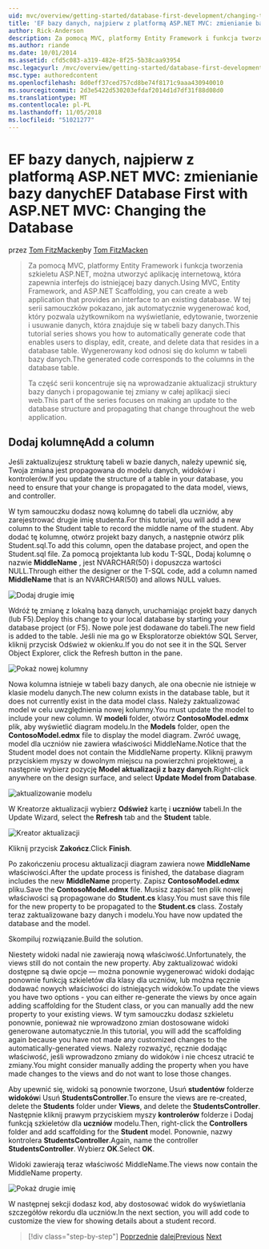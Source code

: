 ```yaml
---
uid: mvc/overview/getting-started/database-first-development/changing-the-database
title: 'EF bazy danych, najpierw z platformą ASP.NET MVC: zmienianie bazy danych | Dokumentacja firmy Microsoft'
author: Rick-Anderson
description: Za pomocą MVC, platformy Entity Framework i funkcja tworzenia szkieletu ASP.NET, można utworzyć aplikację internetową, która zapewnia interfejs do istniejącej bazy danych. Ten samouczek seri...
ms.author: riande
ms.date: 10/01/2014
ms.assetid: cfd5c083-a319-482e-8f25-5b38caa93954
msc.legacyurl: /mvc/overview/getting-started/database-first-development/changing-the-database
msc.type: authoredcontent
ms.openlocfilehash: 8d0eff37ced757cd8be74f8171c9aaa430940010
ms.sourcegitcommit: 2d3e5422d530203efdaf2014d1d7df31f88d08d0
ms.translationtype: MT
ms.contentlocale: pl-PL
ms.lasthandoff: 11/05/2018
ms.locfileid: "51021277"
---
```

<a name="ef-database-first-with-aspnet-mvc-changing-the-database"></a><span data-ttu-id="080ba-104">EF bazy danych, najpierw z platformą ASP.NET MVC: zmienianie bazy danych</span><span class="sxs-lookup"><span data-stu-id="080ba-104">EF Database First with ASP.NET MVC: Changing the Database</span></span>
====================
<span data-ttu-id="080ba-105">przez [Tom FitzMacken](https://github.com/tfitzmac)</span><span class="sxs-lookup"><span data-stu-id="080ba-105">by [Tom FitzMacken](https://github.com/tfitzmac)</span></span>

> <span data-ttu-id="080ba-106">Za pomocą MVC, platformy Entity Framework i funkcja tworzenia szkieletu ASP.NET, można utworzyć aplikację internetową, która zapewnia interfejs do istniejącej bazy danych.</span><span class="sxs-lookup"><span data-stu-id="080ba-106">Using MVC, Entity Framework, and ASP.NET Scaffolding, you can create a web application that provides an interface to an existing database.</span></span> <span data-ttu-id="080ba-107">W tej serii samouczków pokazano, jak automatycznie wygenerować kod, który pozwala użytkownikom na wyświetlanie, edytowanie, tworzenie i usuwanie danych, która znajduje się w tabeli bazy danych.</span><span class="sxs-lookup"><span data-stu-id="080ba-107">This tutorial series shows you how to automatically generate code that enables users to display, edit, create, and delete data that resides in a database table.</span></span> <span data-ttu-id="080ba-108">Wygenerowany kod odnosi się do kolumn w tabeli bazy danych.</span><span class="sxs-lookup"><span data-stu-id="080ba-108">The generated code corresponds to the columns in the database table.</span></span>
> 
> <span data-ttu-id="080ba-109">Ta część serii koncentruje się na wprowadzanie aktualizacji struktury bazy danych i propagowanie tej zmiany w całej aplikacji sieci web.</span><span class="sxs-lookup"><span data-stu-id="080ba-109">This part of the series focuses on making an update to the database structure and propagating that change throughout the web application.</span></span>


## <a name="add-a-column"></a><span data-ttu-id="080ba-110">Dodaj kolumnę</span><span class="sxs-lookup"><span data-stu-id="080ba-110">Add a column</span></span>

<span data-ttu-id="080ba-111">Jeśli zaktualizujesz strukturę tabeli w bazie danych, należy upewnić się, Twoja zmiana jest propagowana do modelu danych, widoków i kontrolerów.</span><span class="sxs-lookup"><span data-stu-id="080ba-111">If you update the structure of a table in your database, you need to ensure that your change is propagated to the data model, views, and controller.</span></span>

<span data-ttu-id="080ba-112">W tym samouczku dodasz nową kolumnę do tabeli dla uczniów, aby zarejestrować drugie imię studenta.</span><span class="sxs-lookup"><span data-stu-id="080ba-112">For this tutorial, you will add a new column to the Student table to record the middle name of the student.</span></span> <span data-ttu-id="080ba-113">Aby dodać tę kolumnę, otwórz projekt bazy danych, a następnie otwórz plik Student.sql.</span><span class="sxs-lookup"><span data-stu-id="080ba-113">To add this column, open the database project, and open the Student.sql file.</span></span> <span data-ttu-id="080ba-114">Za pomocą projektanta lub kodu T-SQL, Dodaj kolumnę o nazwie **MiddleName** , jest NVARCHAR(50) i dopuszcza wartości NULL.</span><span class="sxs-lookup"><span data-stu-id="080ba-114">Through either the designer or the T-SQL code, add a column named **MiddleName** that is an NVARCHAR(50) and allows NULL values.</span></span>

![Dodaj drugie imię](changing-the-database/_static/image1.png)

<span data-ttu-id="080ba-116">Wdróż tę zmianę z lokalną bazą danych, uruchamiając projekt bazy danych (lub F5).</span><span class="sxs-lookup"><span data-stu-id="080ba-116">Deploy this change to your local database by starting your database project (or F5).</span></span> <span data-ttu-id="080ba-117">Nowe pole jest dodawane do tabeli.</span><span class="sxs-lookup"><span data-stu-id="080ba-117">The new field is added to the table.</span></span> <span data-ttu-id="080ba-118">Jeśli nie ma go w Eksploratorze obiektów SQL Server, kliknij przycisk Odśwież w okienku.</span><span class="sxs-lookup"><span data-stu-id="080ba-118">If you do not see it in the SQL Server Object Explorer, click the Refresh button in the pane.</span></span>

![Pokaż nowej kolumny](changing-the-database/_static/image2.png)

<span data-ttu-id="080ba-120">Nowa kolumna istnieje w tabeli bazy danych, ale ona obecnie nie istnieje w klasie modelu danych.</span><span class="sxs-lookup"><span data-stu-id="080ba-120">The new column exists in the database table, but it does not currently exist in the data model class.</span></span> <span data-ttu-id="080ba-121">Należy zaktualizować model w celu uwzględnienia nowej kolumny.</span><span class="sxs-lookup"><span data-stu-id="080ba-121">You must update the model to include your new column.</span></span> <span data-ttu-id="080ba-122">W **modeli** folder, otwórz **ContosoModel.edmx** plik, aby wyświetlić diagram modelu.</span><span class="sxs-lookup"><span data-stu-id="080ba-122">In the **Models** folder, open the **ContosoModel.edmx** file to display the model diagram.</span></span> <span data-ttu-id="080ba-123">Zwróć uwagę, model dla uczniów nie zawiera właściwości MiddleName.</span><span class="sxs-lookup"><span data-stu-id="080ba-123">Notice that the Student model does not contain the MiddleName property.</span></span> <span data-ttu-id="080ba-124">Kliknij prawym przyciskiem myszy w dowolnym miejscu na powierzchni projektowej, a następnie wybierz pozycję **Model aktualizacji z bazy danych**.</span><span class="sxs-lookup"><span data-stu-id="080ba-124">Right-click anywhere on the design surface, and select **Update Model from Database**.</span></span>

![aktualizowanie modelu](changing-the-database/_static/image3.png)

<span data-ttu-id="080ba-126">W Kreatorze aktualizacji wybierz **Odśwież** kartę i **uczniów** tabeli.</span><span class="sxs-lookup"><span data-stu-id="080ba-126">In the Update Wizard, select the **Refresh** tab and the **Student** table.</span></span>

![Kreator aktualizacji](changing-the-database/_static/image4.png)

<span data-ttu-id="080ba-128">Kliknij przycisk **Zakończ**.</span><span class="sxs-lookup"><span data-stu-id="080ba-128">Click **Finish**.</span></span>

<span data-ttu-id="080ba-129">Po zakończeniu procesu aktualizacji diagram zawiera nowe **MiddleName** właściwości.</span><span class="sxs-lookup"><span data-stu-id="080ba-129">After the update process is finished, the database diagram includes the new **MiddleName** property.</span></span> <span data-ttu-id="080ba-130">Zapisz **ContosoModel.edmx** pliku.</span><span class="sxs-lookup"><span data-stu-id="080ba-130">Save the **ContosoModel.edmx** file.</span></span> <span data-ttu-id="080ba-131">Musisz zapisać ten plik nowej właściwości są propagowane do **Student.cs** klasy.</span><span class="sxs-lookup"><span data-stu-id="080ba-131">You must save this file for the new property to be propagated to the **Student.cs** class.</span></span> <span data-ttu-id="080ba-132">Zostały teraz zaktualizowane bazy danych i modelu.</span><span class="sxs-lookup"><span data-stu-id="080ba-132">You have now updated the database and the model.</span></span>

<span data-ttu-id="080ba-133">Skompiluj rozwiązanie.</span><span class="sxs-lookup"><span data-stu-id="080ba-133">Build the solution.</span></span>

<span data-ttu-id="080ba-134">Niestety widoki nadal nie zawierają nową właściwość.</span><span class="sxs-lookup"><span data-stu-id="080ba-134">Unfortunately, the views still do not contain the new property.</span></span> <span data-ttu-id="080ba-135">Aby zaktualizować widoki dostępne są dwie opcje — można ponownie wygenerować widoki dodając ponownie funkcją szkieletów dla klasy dla uczniów, lub można ręcznie dodawać nowych właściwości do istniejących widoków.</span><span class="sxs-lookup"><span data-stu-id="080ba-135">To update the views you have two options - you can either re-generate the views by once again adding scaffolding for the Student class, or you can manually add the new property to your existing views.</span></span> <span data-ttu-id="080ba-136">W tym samouczku dodasz szkieletu ponownie, ponieważ nie wprowadzono zmian dostosowane widoki generowane automatycznie.</span><span class="sxs-lookup"><span data-stu-id="080ba-136">In this tutorial, you will add the scaffolding again because you have not made any customized changes to the automatically-generated views.</span></span> <span data-ttu-id="080ba-137">Należy rozważyć, ręcznie dodając właściwość, jeśli wprowadzono zmiany do widoków i nie chcesz utracić te zmiany.</span><span class="sxs-lookup"><span data-stu-id="080ba-137">You might consider manually adding the property when you have made changes to the views and do not want to lose those changes.</span></span>

<span data-ttu-id="080ba-138">Aby upewnić się, widoki są ponownie tworzone, Usuń **studentów** folderze **widoków**i Usuń **StudentsController**.</span><span class="sxs-lookup"><span data-stu-id="080ba-138">To ensure the views are re-created, delete the **Students** folder under **Views**, and delete the **StudentsController**.</span></span> <span data-ttu-id="080ba-139">Następnie kliknij prawym przyciskiem myszy **kontrolerów** folderze i Dodaj funkcją szkieletów dla **uczniów** modelu.</span><span class="sxs-lookup"><span data-stu-id="080ba-139">Then, right-click the **Controllers** folder and add scaffolding for the **Student** model.</span></span> <span data-ttu-id="080ba-140">Ponownie, nazwy kontrolera **StudentsController**.</span><span class="sxs-lookup"><span data-stu-id="080ba-140">Again, name the controller **StudentsController**.</span></span> <span data-ttu-id="080ba-141">Wybierz **OK**.</span><span class="sxs-lookup"><span data-stu-id="080ba-141">Select **OK**.</span></span>

<span data-ttu-id="080ba-142">Widoki zawierają teraz właściwość MiddleName.</span><span class="sxs-lookup"><span data-stu-id="080ba-142">The views now contain the MiddleName property.</span></span>

![Pokaż drugie imię](changing-the-database/_static/image5.png)

<span data-ttu-id="080ba-144">W następnej sekcji dodasz kod, aby dostosować widok do wyświetlania szczegółów rekordu dla uczniów.</span><span class="sxs-lookup"><span data-stu-id="080ba-144">In the next section, you will add code to customize the view for showing details about a student record.</span></span>

> [!div class="step-by-step"]
> <span data-ttu-id="080ba-145">[Poprzednie](generating-views.md)
> [dalej](customizing-a-view.md)</span><span class="sxs-lookup"><span data-stu-id="080ba-145">[Previous](generating-views.md)
[Next](customizing-a-view.md)</span></span>
